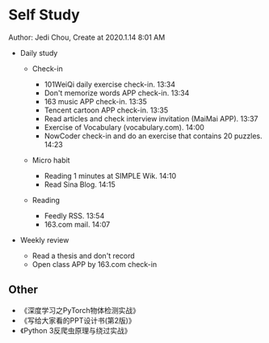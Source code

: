 # Self Study

Author: Jedi Chou, Create at 2020.1.14 8:01 AM

* Daily study
  * Check-in
    * 101WeiQi daily exercise check-in. 13:34
    * Don't memorize words APP check-in. 13:34
    * 163 music APP check-in. 13:35
    * Tencent cartoon APP check-in. 13:35
    * Read articles and check interview invitation (MaiMai APP). 13:37
    * Exercise of Vocabulary (vocabulary.com). 14:00
    * NowCoder check-in and do an exercise that contains 20 puzzles. 14:23

  * Micro habit
    * Reading 1 minutes at SIMPLE Wik. 14:10
    * Read Sina Blog. 14:15

  * Reading
    * Feedly RSS. 13:54
    * 163.com mail. 14:07

* Weekly review
  * Read a thesis and don't record
  * Open class APP by 163.com check-in

## Other

* 《深度学习之PyTorch物体检测实战》
* 《写给大家看的PPT设计书(第2版)》
* 《Python 3反爬虫原理与绕过实战》
